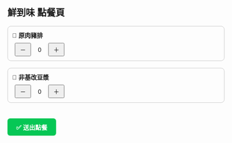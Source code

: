 <!DOCTYPE html>
<html lang="zh-Hant">
<head>
  <meta charset="UTF-8" />
  <title>鮮到味 點餐頁</title>
  <style>
    body {
      font-family: sans-serif;
      padding: 20px;
      max-width: 500px;
      margin: auto;
    }
    .item {
      margin-bottom: 16px;
      padding: 10px;
      border: 1px solid #ccc;
      border-radius: 8px;
    }
    .name {
      font-weight: bold;
      margin-bottom: 8px;
    }
    button {
      padding: 4px 10px;
      margin: 0 6px;
    }
    .qty {
      display: inline-block;
      width: 20px;
      text-align: center;
    }
    #lineBtn {
      display: inline-block;
      margin-top: 20px;
      background: #06c755;
      color: white;
      padding: 10px 20px;
      text-decoration: none;
      border-radius: 6px;
      font-weight: bold;
    }
  </style>
</head>
<body>
  <h2>鮮到味 點餐頁</h2>

  <div class="item">
    <div class="name">🐷 原肉豬排</div>
    <button onclick="changeQty('原肉豬排', -1)">－</button>
    <span class="qty" id="qty-原肉豬排">0</span>
    <button onclick="changeQty('原肉豬排', 1)">＋</button>
  </div>

  <div class="item">
    <div class="name">🧋 非基改豆漿</div>
    <button onclick="changeQty('非基改豆漿', -1)">－</button>
    <span class="qty" id="qty-非基改豆漿">0</span>
    <button onclick="changeQty('非基改豆漿', 1)">＋</button>
  </div>

  <a id="lineBtn" target="_blank">✅ 送出點餐</a>

  <script>
    const cart = {
      '原肉豬排': 0,
      '非基改豆漿': 0
    };

    function changeQty(name, delta) {
      cart[name] = Math.max(0, cart[name] + delta);
      document.getElementById('qty-' + name).textContent = cart[name];
      updateLineLink();
    }

    function updateLineLink() {
      let msg = '📦 鮮到味 訂單\n';
      for (const [item, qty] of Object.entries(cart)) {
        if (qty > 0) {
          msg += `🐾 ${item} x${qty}\n`;
        }
      }
      const encoded = encodeURIComponent(msg);
      const url = 'https://line.me/R/oaMessage/@567ncwhd/?text=' + encoded;
      document.getElementById('lineBtn').href = url;
    }

    updateLineLink(); // 頁面初始化時更新
  </script>
</body>
</html>
